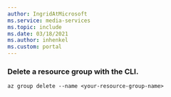 ```yaml
---
author: IngridAtMicrosoft
ms.service: media-services 
ms.topic: include
ms.date: 03/18/2021
ms.author: inhenkel
ms.custom: portal
---
```


### Delete a resource group with the CLI.


```azurecli
az group delete --name <your-resource-group-name>
```

